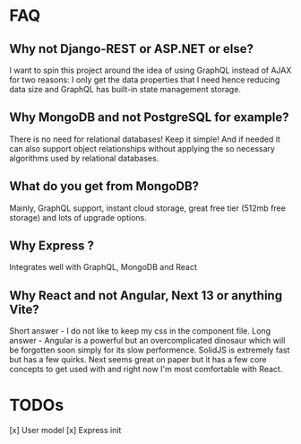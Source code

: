 #

# FAQ

## Why not Django-REST or ASP.NET or else?

   I want to spin this project around the idea of using GraphQL instead of AJAX for two reasons: 
   I only get the data properties that I need hence reducing data size and GraphQL has built-in state 
   management storage.

## Why MongoDB and not PostgreSQL for example?

   There is no need for relational databases! Keep it simple! And if needed it can also support object 
    relationships without applying the so necessary algorithms used by relational databases.

## What do you get from MongoDB?

   Mainly, GraphQL support, instant cloud storage, great free tier (512mb free storage) and lots of upgrade options.

## Why Express ?

   Integrates well with GraphQL, MongoDB and React

## Why React and not Angular, Next 13 or anything Vite?

   Short answer - I do not like to keep my css in the component file. Long answer - Angular is a powerful 
    but an overcomplicated dinosaur which will be forgotten soon simply for its slow performence. SolidJS is extremely 
    fast but has a few quirks. Next seems great on paper but it has a few core concepts to get used with and right now 
    I'm most comfortable with React.

#

# TODOs

   [x] User model
   [x] Express init

